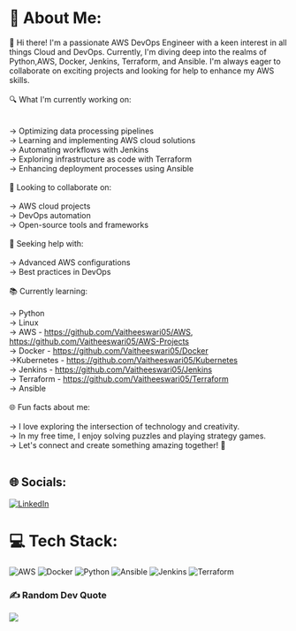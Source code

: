 # 💫 About Me:
👋 Hi there! I'm a passionate AWS DevOps Engineer with a keen interest in all things Cloud and DevOps. Currently, I'm diving deep into the realms of Python,AWS, Docker, Jenkins, Terraform, and Ansible. I'm always eager to collaborate on exciting projects and looking for help to enhance my AWS skills.<br><br>
🔍 What I'm currently working on:<br><br>         
-> Optimizing data processing pipelines<br>         -> Learning and implementing AWS cloud solutions<br>         -> Automating workflows with Jenkins<br>         -> Exploring infrastructure as code with Terraform<br>         -> Enhancing deployment processes using Ansible<br><br>
🌟 Looking to collaborate on:<br><br>       -> AWS cloud projects<br>       -> DevOps automation<br>       -> Open-source tools and frameworks<br><br>
🤝 Seeking help with:<br><br>     -> Advanced AWS configurations<br>     -> Best practices in DevOps<br><br>
📚 Currently learning:<br><br>       -> Python<br>       -> Linux<br>       -> AWS - https://github.com/Vaitheeswari05/AWS, https://github.com/Vaitheeswari05/AWS-Projects<br>      -> Docker - https://github.com/Vaitheeswari05/Docker<br>       ->Kubernetes - https://github.com/Vaitheeswari05/Kubernetes<br>                -> Jenkins - https://github.com/Vaitheeswari05/Jenkins <br>       -> Terraform - https://github.com/Vaitheeswari05/Terraform<br>       -> Ansible<br><br>
🌐 Fun facts about me:<br><br>      -> I love exploring the intersection of technology and creativity.<br>      -> In my free time, I enjoy solving puzzles and playing strategy games.<br>      -> Let's connect and create something amazing together! 🚀<br><br>





## 🌐 Socials:
[![LinkedIn](https://img.shields.io/badge/LinkedIn-%230077B5.svg?logo=linkedin&logoColor=white)](https://linkedin.com/in/vaitheeswari-c)



# 💻 Tech Stack:
![AWS](https://img.shields.io/badge/AWS-%23FF9900.svg?style=for-the-badge&logo=amazon-aws&logoColor=white) ![Docker](https://img.shields.io/badge/docker-%230db7ed.svg?style=for-the-badge&logo=docker&logoColor=white) ![Python](https://img.shields.io/badge/python-3670A0?style=for-the-badge&logo=python&logoColor=ffdd54) ![Ansible](https://img.shields.io/badge/ansible-%231A1918.svg?style=for-the-badge&logo=ansible&logoColor=white) ![Jenkins](https://img.shields.io/badge/jenkins-%232C5263.svg?style=for-the-badge&logo=jenkins&logoColor=white) ![Terraform](https://img.shields.io/badge/terraform-%235835CC.svg?style=for-the-badge&logo=terraform&logoColor=white)



### ✍️ Random Dev Quote
![](https://quotes-github-readme.vercel.app/api?type=horizontal&theme=radical)
